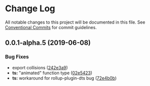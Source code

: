 # Change Log

All notable changes to this project will be documented in this file.
See [Conventional Commits](https://conventionalcommits.org) for commit guidelines.

## 0.0.1-alpha.5 (2019-06-08)

### Bug Fixes

- export collisions ([242e3a9](https://github.com/react-spring/react-spring/commit/242e3a9))
- **ts:** "animated" function type ([02e5423](https://github.com/react-spring/react-spring/commit/02e5423))
- **ts:** workaround for rollup-plugin-dts bug ([72e4b0b](https://github.com/react-spring/react-spring/commit/72e4b0b))
